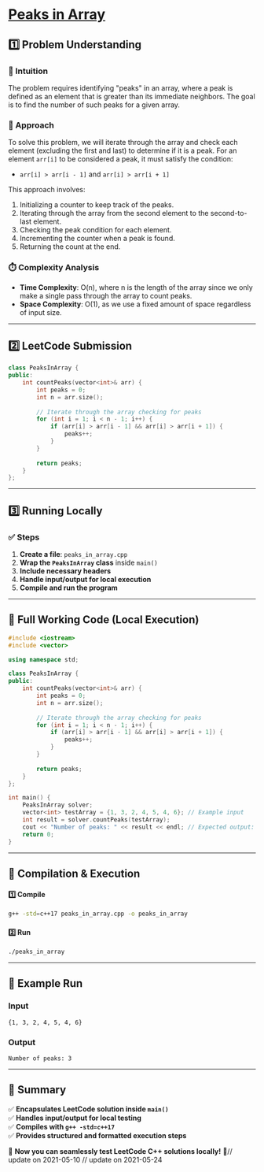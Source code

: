 # **[Peaks in Array](https://leetcode.com/problems/peaks-in-array/description/)**  

## **1️⃣ Problem Understanding**  
### **📌 Intuition**  
The problem requires identifying "peaks" in an array, where a peak is defined as an element that is greater than its immediate neighbors. The goal is to find the number of such peaks for a given array. 

### **🚀 Approach**  
To solve this problem, we will iterate through the array and check each element (excluding the first and last) to determine if it is a peak. For an element `arr[i]` to be considered a peak, it must satisfy the condition:
- `arr[i] > arr[i - 1]` and `arr[i] > arr[i + 1]`

This approach involves:
1. Initializing a counter to keep track of the peaks.
2. Iterating through the array from the second element to the second-to-last element.
3. Checking the peak condition for each element.
4. Incrementing the counter when a peak is found.
5. Returning the count at the end.

### **⏱️ Complexity Analysis**  
- **Time Complexity**: O(n), where n is the length of the array since we only make a single pass through the array to count peaks.  
- **Space Complexity**: O(1), as we use a fixed amount of space regardless of input size.

---  

## **2️⃣ LeetCode Submission**  
```cpp
class PeaksInArray {
public:
    int countPeaks(vector<int>& arr) {
        int peaks = 0;
        int n = arr.size();
        
        // Iterate through the array checking for peaks
        for (int i = 1; i < n - 1; i++) {
            if (arr[i] > arr[i - 1] && arr[i] > arr[i + 1]) {
                peaks++;
            }
        }
        
        return peaks;
    }
};
```  

---  

## **3️⃣ Running Locally**  
### **✅ Steps**  
1. **Create a file**: `peaks_in_array.cpp`  
2. **Wrap the `PeaksInArray` class** inside `main()`  
3. **Include necessary headers**  
4. **Handle input/output for local execution**  
5. **Compile and run the program**  

---  

## **📝 Full Working Code (Local Execution)**  
```cpp
#include <iostream>
#include <vector>

using namespace std;

class PeaksInArray {
public:
    int countPeaks(vector<int>& arr) {
        int peaks = 0;
        int n = arr.size();
        
        // Iterate through the array checking for peaks
        for (int i = 1; i < n - 1; i++) {
            if (arr[i] > arr[i - 1] && arr[i] > arr[i + 1]) {
                peaks++;
            }
        }
        
        return peaks;
    }
};

int main() {
    PeaksInArray solver;
    vector<int> testArray = {1, 3, 2, 4, 5, 4, 6}; // Example input
    int result = solver.countPeaks(testArray);
    cout << "Number of peaks: " << result << endl; // Expected output: 3
    return 0;
}
```  

---  

## **🔧 Compilation & Execution**  
#### **1️⃣ Compile**  
```bash
g++ -std=c++17 peaks_in_array.cpp -o peaks_in_array
```  

#### **2️⃣ Run**  
```bash
./peaks_in_array
```  

---  

## **🎯 Example Run**  
### **Input**  
```
{1, 3, 2, 4, 5, 4, 6}
```  
### **Output**  
```
Number of peaks: 3
```  

---  

## **📌 Summary**  
✅ **Encapsulates LeetCode solution inside `main()`**  
✅ **Handles input/output for local testing**  
✅ **Compiles with `g++ -std=c++17`**  
✅ **Provides structured and formatted execution steps**  

🚀 **Now you can seamlessly test LeetCode C++ solutions locally!** 🚀// update on 2021-05-10
// update on 2021-05-24
